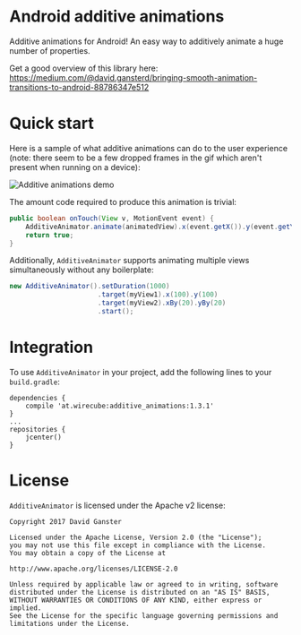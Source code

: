 # Android additive animations

Additive animations for Android!
An easy way to additively animate a huge number of properties. 

Get a good overview of this library here: https://medium.com/@david.gansterd/bringing-smooth-animation-transitions-to-android-88786347e512


# Quick start
Here is a sample of what additive animations can do to the user experience (note: there seem to be a few dropped frames in the gif which aren't present when running on a device):


![Additive animations demo](https://github.com/davidganster/android_additive_animations/blob/master/gif/single_view.gif?raw=true)


The amount code required to produce this animation is trivial:

```java
public boolean onTouch(View v, MotionEvent event) {
    AdditiveAnimator.animate(animatedView).x(event.getX()).y(event.getY()).setDuration(1000).start();
    return true;
}
```

Additionally, `AdditiveAnimator` supports animating multiple views simultaneously without any boilerplate:

```java
new AdditiveAnimator().setDuration(1000)
                      .target(myView1).x(100).y(100)
                      .target(myView2).xBy(20).yBy(20)
                      .start();
```
# Integration
To use `AdditiveAnimator` in your project, add the following lines to your `build.gradle`:
```
dependencies {
    compile 'at.wirecube:additive_animations:1.3.1'
}
...
repositories {
    jcenter()
}
```

# License
`AdditiveAnimator` is licensed under the Apache v2 license:

```
Copyright 2017 David Ganster

Licensed under the Apache License, Version 2.0 (the "License");
you may not use this file except in compliance with the License.
You may obtain a copy of the License at

http://www.apache.org/licenses/LICENSE-2.0

Unless required by applicable law or agreed to in writing, software
distributed under the License is distributed on an "AS IS" BASIS,
WITHOUT WARRANTIES OR CONDITIONS OF ANY KIND, either express or implied.
See the License for the specific language governing permissions and
limitations under the License.
```
